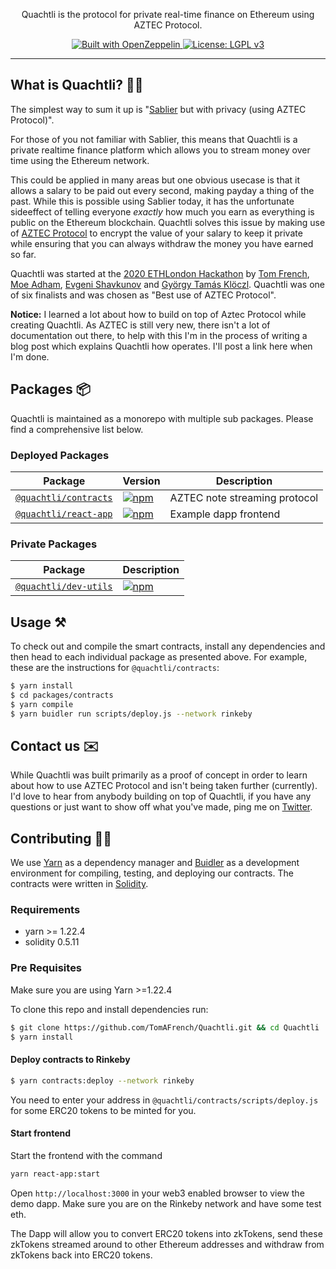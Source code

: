 <!-- <p align="center"><img src="https://i.imgur.com/" width="280px"/></p> -->

<p align="center">Quachtli is the protocol for private real-time finance on Ethereum using AZTEC Protocol.

<p align="center">
  <a href="https://docs.openzeppelin.com/">
    <img src="https://img.shields.io/badge/built%20with-OpenZeppelin-3677FF" alt="Built with OpenZeppelin">
  </a>
  <a href="https://www.gnu.org/licenses/lgpl-3.0">
    <img src="https://img.shields.io/badge/License-LGPL%20v3-008033.svg" alt="License: LGPL v3">
  </a>
</p>

---

## What is Quachtli? :man_shrugging:

The simplest way to sum it up is "[Sablier](https://github.com/sablierhq/sablier) but with privacy (using AZTEC Protocol)".

For those of you not familiar with Sablier, this means that Quachtli is a private realtime finance platform which allows you to stream money over time using the Ethereum network.

This could be applied in many areas but one obvious usecase is that it allows a salary to be paid out every second, making payday a thing of the past. While this is possible using Sablier today, it has the unfortunate sideeffect of telling everyone *exactly* how much you earn as everything is public on the Ethereum blockchain. Quachtli solves this issue by making use of [AZTEC Protocol](https://www.aztecprotocol.com) to encrypt the value of your salary to keep it private while ensuring that you can always withdraw the money you have earned so far.

Quachtli was started at the [2020 ETHLondon Hackathon](https://ethlondon.com/) by [Tom French](https://github.com/TomAFrench), [Moe Adham](https://github.com/moeadham), [Evgeni Shavkunov](https://github.com/eshavkun) and [György Tamás Klöczl](https://github.com/glodzl). Quachtli was one of six finalists and was chosen as "Best use of AZTEC Protocol".

**Notice:** I learned a lot about how to build on top of Aztec Protocol while creating Quachtli. As AZTEC is still very new, there isn't a lot of documentation out there, to help with this I'm in the process of writing a blog post which explains Quachtli how operates. I'll post a link here when I'm done.

## Packages :package:

Quachtli is maintained as a monorepo with multiple sub packages. Please find a comprehensive list below.

### Deployed Packages

| Package                                                   | Version                                                                                                                       | Description                                                       |
| --------------------------------------------------------- | ----------------------------------------------------------------------------------------------------------------------------- | ----------------------------------------------------------------- |
| [`@quachtli/contracts`](/packages/contract)                   | [![npm](https://img.shields.io/npm/v/@quachtli/contracts.svg)](https://www.npmjs.com/package/@quachtli/contracts)                   | AZTEC note streaming protocol                                                     |
| [`@quachtli/react-app`](/packages/react-app)                 | [![npm](https://img.shields.io/npm/v/@quachtli/react-app.svg)](https://www.npmjs.com/package/@quachtli/react-app)                 | Example dapp frontend                                          |

### Private Packages

| Package                                     | Description                                                                                                     |
| ------------------------------------------- | --------------------------------------------------------------------------------------------------------------- |
| [`@quachtli/dev-utils`](/packages/dev-utils) | [![npm](https://img.shields.io/npm/v/@quachtli/dev-utils.svg)](https://www.npmjs.com/package/@quachtli/dev-utils) | Dev utils to be shared across Quachtli projects and packages |

<!--## Contracts :memo:

Find the addresses for our smart contracts below. They have not been audited in any way so I don't recommend putting real money into them.

### Ethereum Mainnet

| Name          | Description                      | Address                                                                                                               |
| ------------- | -------------------------------- | --------------------------------------------------------------------------------------------------------------------- |
| AztecStreamer       | Money streaming engine           | [](https://etherscan.io/address/) |



### Ethereum Testnets

Quachtli is deployed on the Rinkeby testnet.

| Name          | Description                      | Address                                                                                                                     |
| ------------- | -------------------------------- | --------------------------------------------------------------------------------------------------------------------------- |
| AztecStreamer       | Money streaming engine           | [](https://rinkeby.etherscan.io/address/) | -->

## Usage :hammer_and_pick:

To check out and compile the smart contracts, install any dependencies and then head to each individual package as presented above. For example, these are the instructions for `@quachtli/contracts`:

```bash
$ yarn install
$ cd packages/contracts
$ yarn compile
$ yarn buidler run scripts/deploy.js --network rinkeby
```

## Contact us :envelope:

While Quachtli was built primarily as a proof of concept in order to learn about how to use AZTEC Protocol and isn't being taken further (currently). I'd love to hear from anybody building on top of Quachtli, if you have any questions or just want to show off what you've made, ping me on [Twitter](https://twitter.com/tomfrench_eth).

## Contributing :raising_hand_woman:

We use [Yarn](https://yarnpkg.com/) as a dependency manager and [Buidler](https://buidler.dev/)
as a development environment for compiling, testing, and deploying our contracts. The contracts were written in [Solidity](https://github.com/ethereum/solidity).

### Requirements

- yarn >= 1.22.4
- solidity 0.5.11

### Pre Requisites

Make sure you are using Yarn >=1.22.4

To clone this repo and install dependencies run:

```bash
$ git clone https://github.com/TomAFrench/Quachtli.git && cd Quachtli
$ yarn install
```
#### Deploy contracts to Rinkeby

```bash
$ yarn contracts:deploy --network rinkeby
```

You need to enter your address in `@quachtli/contracts/scripts/deploy.js` for some ERC20 tokens to be minted for you.

#### Start frontend

Start the frontend with the command

```sh
yarn react-app:start
```

Open `http://localhost:3000` in your web3 enabled browser to view the demo dapp. Make sure you are on the Rinkeby network and have some test eth. 

The Dapp will allow you to convert ERC20 tokens into zkTokens, send these zkTokens streamed around to other Ethereum addresses and withdraw from zkTokens back into ERC20 tokens.